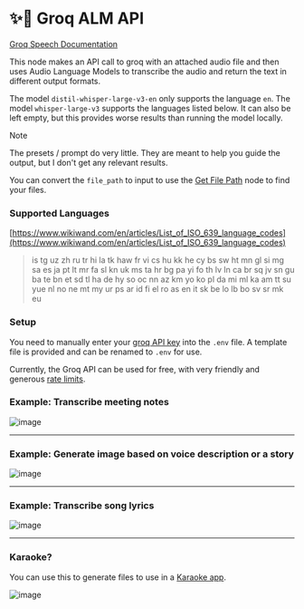 # ✨📝 Groq ALM API

[Groq Speech Documentation](https://console.groq.com/docs/speech-text)

This node makes an API call to groq with an attached audio file and then uses Audio Language Models to transcribe the audio and return the text in different output formats.

The model `distil-whisper-large-v3-en` only supports the language `en`.
The model `whisper-large-v3` supports the languages listed below. It can also be left empty, but this provides worse results than running the model locally.

> [!NOTE]
> The presets / prompt do very little. They are meant to help you guide the output, but I don't get any relevant results.

You can convert the `file_path` to input to use the [Get File Path](https://github.com/MNeMoNiCuZ/ComfyUI-mnemic-nodes/edit/main/README.md#-get-file-path) node to find your files.


### Supported Languages
[https://www.wikiwand.com/en/articles/List_of_ISO_639_language_codes](https://www.wikiwand.com/en/articles/List_of_ISO_639_language_codes)
> is tg uz zh ru tr hi la tk haw fr vi cs hu kk he cy bs sw ht mn gl si mg sa es ja pt lt mr fa sl kn uk ms ta hr bg pa yi fo th lv ln ca br sq jv sn gu ba te bn et sd tl ha de hy so oc nn az km yo ko pl da mi ml ka am tt su yue nl no ne mt my ur ps ar id fi el ro as en it sk be lo lb bo sv sr mk eu

### Setup
You need to manually enter your [groq API key](https://console.groq.com/keys) into the `.env` file. A template file is provided and can be renamed to `.env` for use.

Currently, the Groq API can be used for free, with very friendly and generous [rate limits](https://console.groq.com/docs/rate-limits).

### Example: Transcribe meeting notes

![image](https://github.com/user-attachments/assets/4b9d2e31-96df-462e-bc18-eba6e381fa34)

-------------------------------

### Example: Generate image based on voice description or a story

![image](https://github.com/user-attachments/assets/926a6086-dccc-47dd-9f3b-86326976a62d)


-------------------------------

### Example: Transcribe song lyrics

![image](https://github.com/user-attachments/assets/2ec34e49-fbea-465a-9653-6bc1fbb34a13)

-------------------------------

### Karaoke?
You can use this to generate files to use in a [Karaoke app](https://github.com/MNeMoNiCuZ/whisper-karaoke). 

![image](https://github.com/user-attachments/assets/e4d7160b-90ab-4630-8568-2a65b7a79575)
